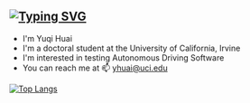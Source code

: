 [![Typing SVG](https://readme-typing-svg.demolab.com?font=Fira+Code&duration=2000&pause=1000&color=3778FF&width=435&lines=Yuqi+Huai;Student+in+Software+Engineering;%40University+of+California%2C+Irvine;Autonomous+Driving+Software)](https://git.io/typing-svg)
---
- I'm Yuqi Huai
- I'm a doctoral student at the University of California, Irvine
- I'm interested in testing Autonomous Driving Software
- You can reach me at 📫 yhuai@uci.edu

<!--
**YuqiHuai/YuqiHuai** is a ✨ _special_ ✨ repository because its `README.md` (this file) appears on your GitHub profile.

Here are some ideas to get you started:

- 🔭 I’m currently working on ...
- 🌱 I’m currently learning ...
- 👯 I’m looking to collaborate on ...
- 🤔 I’m looking for help with ...
- 💬 Ask me about ...
- 📫 How to reach me: ...
- 😄 Pronouns: ...
- ⚡ Fun fact: ...
-->

[![Top Langs](https://github-readme-stats.vercel.app/api/top-langs/?username=YuqiHuai&layout=compact)](https://github.com/anuraghazra/github-readme-stats)
